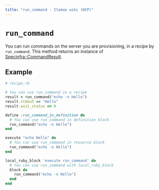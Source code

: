 ```yaml
---
title: "run_command - Itamae wiki (WIP)"
---
```


# `run_command`

You can run commands on the server you are provisioning, in a recipe by `run_command`. This method returns an instance of [Specinfra::CommandResult](https://github.com/serverspec/specinfra/blob/master/lib/specinfra/command_result.rb).

## Example

```ruby
# recipe.rb

# You can use run_command in a recipe
result = run_command("echo -n Hello")
result.stdout == "Hello"
result.exit_status == 0

define :run_command_in_definition do
  # You can use run_command in definition block
  run_command("echo -n Hello")
end

execute "echo Hello" do
  # You can use run_command in resource block
  run_command("echo -n Hello")
end

local_ruby_block 'execute run_command' do
  # You can use run_command with local_ruby_block
  block do
    run_command("echo -n Hello")
  end
end
```
